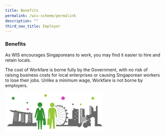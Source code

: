 ```yaml
---
title: Benefits
permalink: /wis-scheme/permalink
description: ""
third_nav_title: Employer
---
```

### Benefits

As WIS encourages Singaporeans to work, you may find it easier to hire and retain locals.

The cost of Workfare is borne fully by the Government, with no risk of raising business costs for local enterprises or causing Singaporean workers to lose their jobs. Unlike a minimum wage, Workfare is not borne by employers.

![](/images/WIS17.png)
